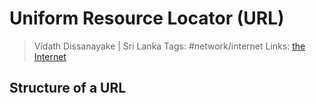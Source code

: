 # Uniform Resource Locator (URL)

> Vidath Dissanayake | Sri Lanka
> Tags: #network/internet 
> Links: [the Internet](the%20Internet.md)

## Structure of a URL